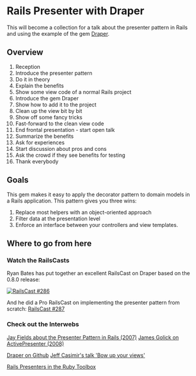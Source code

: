 # Rails Presenter with Draper

This will become a collection for a talk about the presenter pattern in Rails and using the example of the gem [Draper](https://github.com/jcasimir/draper/).


## Overview

1. Reception
2. Introduce the presenter pattern
  1. Do it in theory
  2. Explain the benefits
3. Show some view code of a normal Rails project
4. Introduce the gem Draper
  1. Show how to add it to the project
  2. Clean up the view bit by bit
  3. Show off some fancy tricks
  4. Fast-forward to the clean view code
5. End frontal presentation - start open talk
  1. Summarize the benefits
  2. Ask for experiences
  3. Start discussion about pros and cons
  4. Ask the crowd if they see benefits for testing
6. Thank everybody


## Goals

This gem makes it easy to apply the decorator pattern to domain models in a Rails application. This pattern gives you three wins:

1. Replace most helpers with an object-oriented approach
2. Filter data at the presentation level
3. Enforce an interface between your controllers and view templates.


## Where to go from here


### Watch the RailsCasts

Ryan Bates has put together an excellent RailsCast on Draper based on the 0.8.0 release:

[![RailsCast #286](https://img.skitch.com/20111021-dgxmqntq22d37fthky6pttk59n.jpg "RailsCast #286 - Draper")](http://railscasts.com/episodes/286-draper)

And he did a Pro RailsCast on implementing the presenter pattern from scratch:
[RailsCast #287](http://railscasts.com/episodes/287-presenters-from-scratch)


### Check out the Interwebs

[Jay Fields about the Presenter Pattern in Rails (2007)](http://blog.jayfields.com/2007/03/rails-presenter-pattern.html)
[James Golick on ActivePresenter (2008)](http://jamesgolick.com/2008/7/27/introducing-activepresenter-the-presenter-library-you-already-know.html)

[Draper on Github](https://github.com/jcasimir/draper/)
[Jeff Casimir's talk 'Bow up your views'](http://vimeo.com/27361482)

[Rails Presenters in the Ruby Toolbox](https://www.ruby-toolbox.com/categories/rails_presenters)

